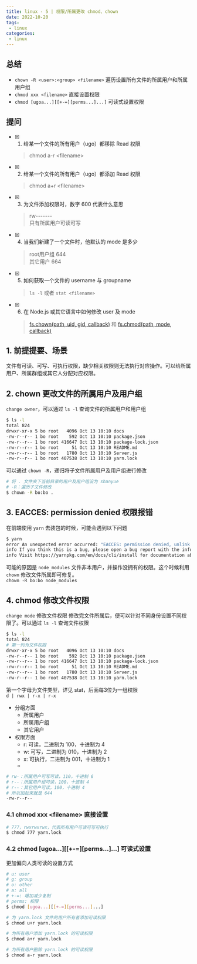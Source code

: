 ```yaml
---
title: linux - 5 | 权限/所属更改 chmod、chown
date: 2022-10-20
tags:
 - linux
categories: 
 - linux
---
```



## 总结
-  `chown -R <user>:<group> <filename>` 遍历设置所有文件的所属用户和所属用户组
-  `chmod xxx <filename>`  直接设置权限
-  `chmod [ugoa...][[+-=][perms...]...]` 可读式设置权限





## 提问
- [x] 1. 给某一个文件的所有用户（ugo）都移除 Read 权限
    > chmod a-r \<filename\>
- [x] 2. 给某一个文件的所有用户（ugo）都添加 Read 权限
    > chmod a+r \<filename\>
- [x] 3. 为文件添加权限时，数字 600 代表什么意思
    > rw-------     
    只有所属用户可读可写
- [x] 4. 当我们新建了一个文件时，他默认的 mode 是多少
    > root用户组 644     
    其它用户 664 
- [x] 5. 如何获取一个文件的 username 与 groupname
    > `ls -l` 或者 `stat <filename>`
- [x] 6. 在 Node.js 或其它语言中如何修改 user 及 mode
    > [fs.chown(path, uid, gid, callback)](https://nodejs.org/api/fs.html#fschownpath-uid-gid-callback) 和 [fs.chmod(path, mode, callback)](https://nodejs.org/api/fs.html#fschmodpath-mode-callback)







## 1. 前提提要、场景
文件有可读、可写、可执行权限，缺少相关权限则无法执行对应操作。可以给所属用户、所属群组或其它人分配对应权限。



## 2. chown 更改文件的所属用户及用户组
`change owner`，可以通过 `ls -l` 查询文件的所属用户和用户组
```bash
$ ls -l
total 824
drwxr-xr-x 5 bo root   4096 Oct 13 10:10 docs
-rw-r--r-- 1 bo root    592 Oct 13 10:10 package.json
-rw-r--r-- 1 bo root 416647 Oct 13 10:10 package-lock.json
-rw-r--r-- 1 bo root     51 Oct 13 10:10 README.md
-rw-r--r-- 1 bo root   1780 Oct 13 10:10 Server.js
-rw-r--r-- 1 bo root 407538 Oct 13 10:10 yarn.lock
```

可以通过 `chown -R`，递归将子文件所属用户及用户组进行修改
```bash
# 将 . 文件夹下当前目录的用户及用户组设为 shanyue
# -R：遍历子文件修改
$ chown -R bo:bo .
```



## 3. EACCES: permission denied 权限报错
在前端使用 `yarn` 去装包的时候，可能会遇到以下问题
```bash
$ yarn
error An unexpected error occurred: "EACCES: permission denied, unlink '/home/train/Documents/react/node_modules/@babel/cli/node_modules/commander/CHANGELOG.md'".
info If you think this is a bug, please open a bug report with the information provided in "/home/train/Documents/react/packages/react/yarn-error.log".
info Visit https://yarnpkg.com/en/docs/cli/install for documentation about this command.
```
可能的原因是 `node_modules` 文件非本用户，并操作没拥有的权限。这个时候利用 `chown` 修改文件所属即可修复。    
`chown -R bo:bo node_modules`



## 4. chmod 修改文件权限
`change mode` 修改文件权限
修改完文件所属后，便可以针对不同身份设置不同权限了。可以通过 `ls -l` 查询文件权限
```bash
$ ls -l
total 824
# 第一列为文件权限
drwxr-xr-x 5 bo root   4096 Oct 13 10:10 docs
-rw-r--r-- 1 bo root    592 Oct 13 10:10 package.json
-rw-r--r-- 1 bo root 416647 Oct 13 10:10 package-lock.json
-rw-r--r-- 1 bo root     51 Oct 13 10:10 README.md
-rw-r--r-- 1 bo root   1780 Oct 13 10:10 Server.js
-rw-r--r-- 1 bo root 407538 Oct 13 10:10 yarn.lock
```
第一个字母为文件类型，详见 stat，后面每3位为一组权限       
`d | rwx | r-x | r-x`     
- 分组方面
  - 所属用户 
  - 所属用户组 
  - 其它用户      
- 权限方面
  - r: 可读，二进制为 100，十进制为 4
  - w: 可写，二进制为 010，十进制为 2
  - x: 可执行，二进制为 001，十进制为 1
  - 
```bash
# rw-：所属用户可写可读，110，十进制 6
# r--：所属用户组可读，100，十进制 4
# r--：其它用户可读，100，十进制 4
# 所以加起来就是 644
-rw-r--r--
```



### 4.1 chmod xxx \<filename\> 直接设置
```bash
# 777，rwxrwxrwx，代表所有用户可读可写可执行
$ chmod 777 yarn.lock
```




### 4.2 chmod [ugoa...][[+-=][perms...]...] 可读式设置
更加偏向人类可读的设置方式
```bash
# u: user
# g: group
# o: other
# a: all
# +-=: 增加减少复制
# perms: 权限
$ chmod [ugoa...][[+-=][perms...]...]

# 为 yarn.lock 文件的用户所有者添加可读权限
$ chmod u+r yarn.lock

# 为所有用户添加 yarn.lock 的可读权限
$ chmod a+r yarn.lock

# 为所有用户删除 yarn.lock 的可读权限
$ chmod a-r yarn.lock
```




